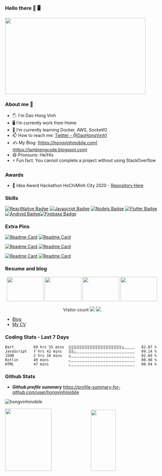 ### Hello there 🌙 🖥️

<img src='https://i.pinimg.com/originals/8b/35/fe/8b35fef55fba1a201c9c7a11d3ec3d64.gif' width='460"' height='250"'>

### About me 🐬

- 🖐️ I'm Dao Hong Vinh
- 🖥️ I’m currently work from Home
- 🌱 I’m currently learning Docker, AWS, SocketIO
- 📫 How to reach me: [Twitter - @DaoHongVinh1](https://twitter.com/DaoHongVinh1)
- ✍️ My Blog: [https://hongvinhmobile.com](https://lambiengcode.blogspot.com)
- 😄 Pronouns: He/His
- ⚡ Fun fact: You cannot complete a project without using StackOverflow

### Awards

- 🏅 Idea Award Hackathon HoChiMinh City 2020 - [Repository Here](https://github.com/hongvinhmobile/hackathon2020)

### Skills

[![ReactNative Badge](https://img.shields.io/badge/-ReactNative-61DBFB?style=for-the-badge&labelColor=black&logo=react&logoColor=61DBFB)](#) [![Javascript Badge](https://img.shields.io/badge/-Javascript-F0DB4F?style=for-the-badge&labelColor=black&logo=javascript&logoColor=F0DB4F)](#) [![Nodejs Badge](https://img.shields.io/badge/-Nodejs-3C873A?style=for-the-badge&labelColor=black&logo=node.js&logoColor=3C873A)](#) [![Flutter Badge](https://img.shields.io/badge/-Flutter-007acc?style=for-the-badge&labelColor=black&logo=flutter&logoColor=007acc)](#) [![Android Badge](https://img.shields.io/badge/-Android-3C8749?style=for-the-badge&labelColor=black&logo=android&logoColor=3C8749)](#)[![Firebase Badge](https://img.shields.io/badge/-Firebase-e69514?style=for-the-badge&labelColor=black&logo=firebase&logoColor=ffa500)](#)

### Extra Pins

[![Readme Card](https://github-readme-stats.vercel.app/api/pin/?username=hongvinhmobile&repo=intercom_desktop&theme=blueberry)](https://github.com/hongvinhmobile/intercom_desktop)
[![Readme Card](https://github-readme-stats.vercel.app/api/pin/?username=hongvinhmobile&repo=flutter_getx_template&theme=blueberry)](https://github.com/hongvinhmobile/flutter_getx_template)

[![Readme Card](https://github-readme-stats.vercel.app/api/pin/?username=hongvinhmobile&repo=blockchain_js&theme=blueberry)](https://github.com/hongvinhmobile/blockchain_js)
[![Readme Card](https://github-readme-stats.vercel.app/api/pin/?username=hongvinhmobile&repo=flutter_background&theme=blueberry)](https://github.com/hongvinhmobile/flutter_background)

[![Readme Card](https://github-readme-stats.vercel.app/api/pin/?username=hongvinhmobile&repo=flutter_music_player&theme=blueberry)](https://github.com/hongvinhmobile/flutter_music_player)
[![Readme Card](https://github-readme-stats.vercel.app/api/pin/?username=hongvinhmobile&repo=project_college_ec&theme=blueberry)](https://github.com/hongvinhmobile/project_college_ec)

### Resume and blog
<p align="center">
  <img src='https://camo.githubusercontent.com/4c8d92806e3c2322a2c390ffa0019c1d6f78a4d82108aa6946863ae362a763c8/68747470733a2f2f69322e77702e636f6d2f616c6c68746163636573732e696e666f2f77702d636f6e74656e742f75706c6f6164732f323031382f30332f70726f6772616d6d696e672e6769663f6669743d313238312532433731362673736c3d31' width='120"' height='80"'>
  <img src='https://thumbs.gfycat.com/AngelicConcreteHypsilophodon-max-1mb.gif' width='120"' height='80"'>
  <img src='https://thumbs.gfycat.com/OblongJaggedBluemorphobutterfly-small.gif' width='120"' height='80"'>
   <img src='https://i.pinimg.com/originals/8b/35/fe/8b35fef55fba1a201c9c7a11d3ec3d64.gif' width='120"' height='80"'>
</p>
  
<p align="center">
   Visitor count
   <img src="https://profile-counter.glitch.me/lambiengcode/count.svg"/>
  
   <a href="https://hits.seeyoufarm.com">
      <img src="https://hits.seeyoufarm.com/api/count/incr/badge.svg?url=https%3A%2F%2Fgithub.com%2Flambiengcode&count_bg=%2379C83D&title_bg=%23555555&icon=&icon_color=%23E7E7E7&title=hits&edge_flat=false" />
   </a>
</p>

- [Blog](https://lambiengcode.blogspot.com)
- [My CV](https://i.topcv.vn/daohongvinh?ref=3944746)

 ### Coding Stats - Last 7 Days

<!--START_SECTION:waka-->
```text
Dart         69 hrs 55 mins  ⣿⣿⣿⣿⣿⣿⣿⣿⣿⣿⣿⣿⣿⣿⣿⣿⣿⣿⣿⣿⣶⣀⣀⣀⣀   82.87 % 
JavaScript   7 hrs 42 mins   ⣿⣿⣤⣀⣀⣀⣀⣀⣀⣀⣀⣀⣀⣀⣀⣀⣀⣀⣀⣀⣀⣀⣀⣀⣀   09.14 % 
JSON         2 hrs 16 mins   ⣶⣀⣀⣀⣀⣀⣀⣀⣀⣀⣀⣀⣀⣀⣀⣀⣀⣀⣀⣀⣀⣀⣀⣀⣀   02.69 % 
Kotlin       49 mins         ⣄⣀⣀⣀⣀⣀⣀⣀⣀⣀⣀⣀⣀⣀⣀⣀⣀⣀⣀⣀⣀⣀⣀⣀⣀   00.98 % 
HTML         47 mins         ⣄⣀⣀⣀⣀⣀⣀⣀⣀⣀⣀⣀⣀⣀⣀⣀⣀⣀⣀⣀⣀⣀⣀⣀⣀   00.94 % 
```
<!--END_SECTION:waka-->

### Github Stats

- ***Github profile summary*** <a href="https://profile-summary-for-github.com/user/hongvinhmobile">https://profile-summary-for-github.com/user/hongvinhmobile</a>

<p>
<img src="https://github-readme-streak-stats.herokuapp.com/?user=hongvinhmobile&theme=blueberry" alt="hongvinhmobile"/>
</p>

<p>
<img src="https://github-readme-stats.vercel.app/api?username=hongvinhmobile&count_private=true&show_icons=true&theme=blueberry" width=55% height="204px"/>
<img src="https://github-readme-stats.vercel.app/api/top-langs/?username=hongvinhmobile&show_icons=true&layout=compact&cache_seconds=1800&langs_count=8&theme=blueberry&count_private=true&show_icons=true" width=40% height="200px"/>
</p>
